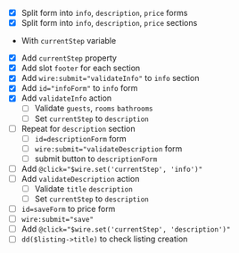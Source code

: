 - [x] Split form into `info`, `description`, `price` forms
- [x] Split form into `info`, `description`, `price` sections
- With `currentStep` variable
- [x] Add `currentStep` property
- [x] Add slot `footer` for each section
- [x] Add `wire:submit="validateInfo"` to `info` section
- [x] Add `id="infoForm"` to `info` form
- [x] Add `validateInfo` action
  - [ ] Validate `guests`, `rooms` `bathrooms`
  - [ ] Set `currentStep` to `description`
- [ ] Repeat for `description` section
  - [ ] `id=descriptionForm` form
  - [ ] `wire:submit="validateDescription` form
  - [ ] submit button to `descriptionForm`
- [ ] Add `@click="$wire.set('currentStep', 'info')"`
- [ ] Add `validateDescription` action
  - [ ] Validate `title` `description`
  - [ ] Set `currentStep` to `description`
- [ ] `id=saveForm` to price form
- [ ] `wire:submit="save"`
- [ ] Add `@click="$wire.set('currentStep', 'description')"`
- [ ] `dd($listing->title)` to check listing creation
